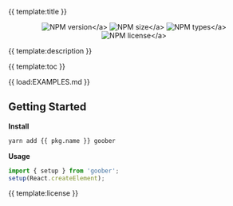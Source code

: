 
{{ template:title }}

<p align="center">
    <img src="https://img.shields.io/npm/v/{{ pkg.name }}?style=flat-square?label=VERSION" alt="NPM version</a>">
    <img src="https://img.shields.io/bundlephobia/minzip/{{ pkg.name }}?label=SIZE&style=flat-square" alt="NPM size</a>">
    <img src="https://img.shields.io/npm/types/{{ pkg.name }}?style=flat-square&label=WITH" alt="NPM types</a>">
    <img src="https://img.shields.io/npm/l/{{ pkg.name }}?label=LICENSE&style=flat-square" alt="NPM license</a>">
</p>

{{ template:description }}

{{ template:toc }}

{{ load:EXAMPLES.md }}

## Getting Started

**Install**

```bash
yarn add {{ pkg.name }} goober
```

**Usage**

```typescript jsx
import { setup } from 'goober';
setup(React.createElement);
```

{{ template:license }}
